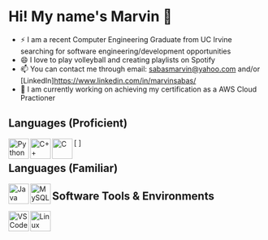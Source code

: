 #  Hi! My name's Marvin 👋
* ⚡ I am a recent Computer Engineering Graduate from UC Irvine searching for software engineering/development opportunities
* 😄 I love to play volleyball and creating playlists on Spotify 
* 📫 You can contact me through email: sabasmarvin@yahoo.com and/or [LinkedIn]https://www.linkedin.com/in/marvinsabas/
* 🌱 I am currently working on achieving my certification as a AWS Cloud Practioner

## Languages (Proficient)
[<img align="left" alt="Python" width="40px" src="https://raw.githubusercontent.com/Thomas-George-T/Thomas-George-T/master/assets/python.svg"/>
<img align="left" alt="C++" width="40px" src="https://raw.githubusercontent.com/yurijserrano/Github-Profile-Readme-Logos/master/programming%20languages/c%2B%2B.svg"/>
<img align="left" alt="C" width="40px" src="https://raw.githubusercontent.com/yurijserrano/Github-Profile-Readme-Logos/master/programming%20languages/c.svg"/>]


## Languages (Familiar)
<img align="left" alt="Java" width="40px" src="https://raw.githubusercontent.com/yurijserrano/Github-Profile-Readme-Logos/master/programming%20languages/java.svg"/>
<img align="left" alt="MySQL" width="40px" src="https://raw.githubusercontent.com/yurijserrano/Github-Profile-Readme-Logos/master/databases/mysql.svg"/>


## Software Tools & Environments
<img align="left" alt="VSCode" width="40px" src="https://raw.githubusercontent.com/yurijserrano/Github-Profile-Readme-Logos/master/text%20editors/vscode.svg"/>
<img align="left" alt="Linux" width="40px" src="https://raw.githubusercontent.com/Thomas-George-T/Thomas-George-T/master/assets/linux-tux.svg"/>
<!--
**basedmarv/basedmarv** is a ✨ _special_ ✨ repository because its `README.md` (this file) appears on your GitHub profile.

Here are some ideas to get you started:

- 🔭 I’m currently working on ...
- 🌱 I’m currently learning ...
- 👯 I’m looking to collaborate on ...
- 🤔 I’m looking for help with ...
- 💬 Ask me about ...
- 📫 How to reach me: ...
- 😄 Pronouns: ...
- ⚡ Fun fact: ...
-->
